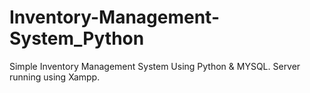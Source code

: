 # Inventory-Management-System_Python
Simple Inventory Management System Using Python &amp; MYSQL. Server running using Xampp.
